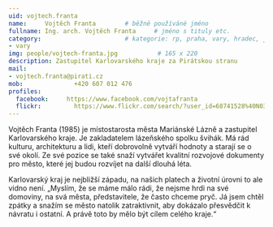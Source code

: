 ```yaml
---
uid: vojtech.franta
name:     Vojtěch Franta	  	# běžně používáné jméno
fullname: Ing. arch. Vojtěch Franta  	# jméno s tituly etc.
category:                 		# kategorie: rp, praha, vary, hradec, jmk, senat
- vary
img: people/vojtech-franta.jpg           # 165 x 220
description: Zastupitel Karlovarského kraje za Pirátskou stranu            	# kratký popis, max 160 znaků
mail:
- vojtech.franta@pirati.cz
mob:			  +420 607 012 476
profiles:
  facebook: 	https://www.facebook.com/vojtafranta  
  flickr:		  https://www.flickr.com/search/?user_id=68741528%40N03&sort=date-taken-desc&view_all=1&text=vojt%C4%9Bch%20franta
---
```


Vojtěch Franta (1985) je místostarosta města Mariánské Lázně a zastupitel Karlovarského kraje. Je zakladatelem lázeňského spolku švihák. Má rád kulturu, architekturu a lidi, kteří dobrovolně vytváří hodnoty a starají se o své okolí. Ze své pozice se také snaží vytvářet kvalitní rozvojové dokumenty pro město, které jej budou rozvíjet na další dlouhá léta.

Karlovarský kraj je nejbližší západu, na našich platech a životní úrovni to ale vidno není. „Myslím, že se máme málo rádi, že nejsme hrdi na své domoviny, na svá města, představitele, že často chceme pryč. Já jsem chtěl zpátky a snažím se město natolik zatraktivnit, aby dokázalo přesvědčit k návratu i ostatní. A právě toto by mělo být cílem celého kraje.“
